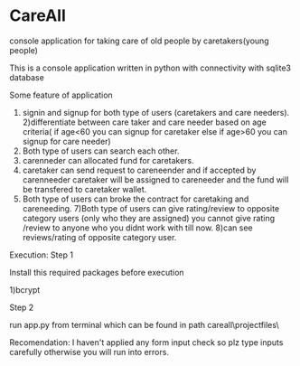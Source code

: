 # CareAll
console application for taking care of old people by caretakers(young people)

This is a console application written in python with connectivity with sqlite3 database

Some feature of application
1) signin and signup for both type of users (caretakers and care needers).
2)differentiate between care taker and care needer based on age criteria( if age<60 you can signup for caretaker else if age>60 you can signup for care needer)
3) Both type of users can search each other.
3) carenneder can allocated fund for caretakers.
4) caretaker can send request to careneender and if accepted by carenneeder caretaker will be assigned to careneeder and the fund will be transfered to caretaker wallet.
5) Both type of users can broke the contract for caretaking and careneeding.
7)Both type of users can give rating/review to opposite category users (only who they are assigned) you cannot give rating /review to anyone who you didnt work with till now.
8)can see reviews/rating of opposite category user.

Execution:
Step 1

Install this required packages before execution

1)bcrypt

Step 2

run app.py from terminal which can be found in path careall\projectfiles\


Recomendation:
I haven't applied any form input check so plz type inputs carefully otherwise you will run into errors.
